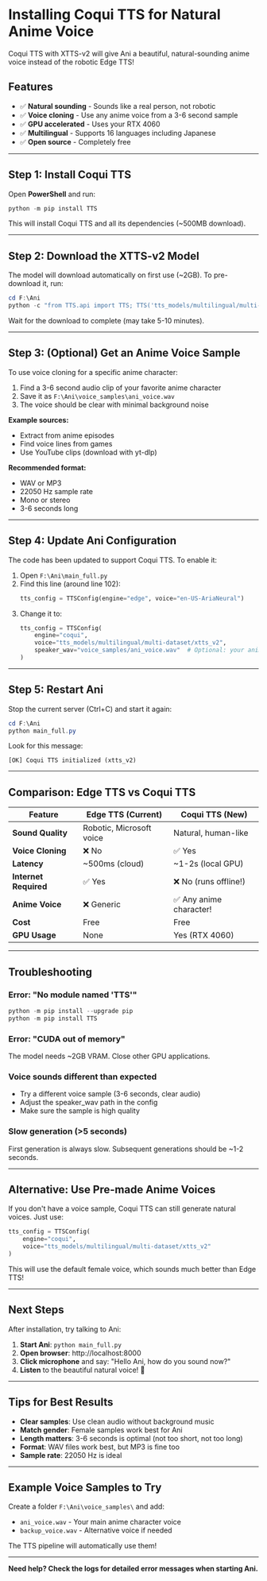 # Installing Coqui TTS for Natural Anime Voice

Coqui TTS with XTTS-v2 will give Ani a beautiful, natural-sounding anime voice instead of the robotic Edge TTS!

## Features
- ✅ **Natural sounding** - Sounds like a real person, not robotic
- ✅ **Voice cloning** - Use any anime voice from a 3-6 second sample
- ✅ **GPU accelerated** - Uses your RTX 4060
- ✅ **Multilingual** - Supports 16 languages including Japanese
- ✅ **Open source** - Completely free

---

## Step 1: Install Coqui TTS

Open **PowerShell** and run:

```powershell
python -m pip install TTS
```

This will install Coqui TTS and all its dependencies (~500MB download).

---

## Step 2: Download the XTTS-v2 Model

The model will download automatically on first use (~2GB). To pre-download it, run:

```powershell
cd F:\Ani
python -c "from TTS.api import TTS; TTS('tts_models/multilingual/multi-dataset/xtts_v2')"
```

Wait for the download to complete (may take 5-10 minutes).

---

## Step 3: (Optional) Get an Anime Voice Sample

To use voice cloning for a specific anime character:

1. Find a 3-6 second audio clip of your favorite anime character
2. Save it as `F:\Ani\voice_samples\ani_voice.wav`
3. The voice should be clear with minimal background noise

**Example sources:**
- Extract from anime episodes
- Find voice lines from games
- Use YouTube clips (download with yt-dlp)

**Recommended format:**
- WAV or MP3
- 22050 Hz sample rate
- Mono or stereo
- 3-6 seconds long

---

## Step 4: Update Ani Configuration

The code has been updated to support Coqui TTS. To enable it:

1. Open `F:\Ani\main_full.py`
2. Find this line (around line 102):
   ```python
   tts_config = TTSConfig(engine="edge", voice="en-US-AriaNeural")
   ```
3. Change it to:
   ```python
   tts_config = TTSConfig(
       engine="coqui",
       voice="tts_models/multilingual/multi-dataset/xtts_v2",
       speaker_wav="voice_samples/ani_voice.wav"  # Optional: your anime voice sample
   )
   ```

---

## Step 5: Restart Ani

Stop the current server (Ctrl+C) and start it again:

```powershell
cd F:\Ani
python main_full.py
```

Look for this message:
```
[OK] Coqui TTS initialized (xtts_v2)
```

---

## Comparison: Edge TTS vs Coqui TTS

| Feature | Edge TTS (Current) | Coqui TTS (New) |
|---------|-------------------|-----------------|
| **Sound Quality** | Robotic, Microsoft voice | Natural, human-like |
| **Voice Cloning** | ❌ No | ✅ Yes |
| **Latency** | ~500ms (cloud) | ~1-2s (local GPU) |
| **Internet Required** | ✅ Yes | ❌ No (runs offline!) |
| **Anime Voice** | ❌ Generic | ✅ Any anime character! |
| **Cost** | Free | Free |
| **GPU Usage** | None | Yes (RTX 4060) |

---

## Troubleshooting

### Error: "No module named 'TTS'"
```powershell
python -m pip install --upgrade pip
python -m pip install TTS
```

### Error: "CUDA out of memory"
The model needs ~2GB VRAM. Close other GPU applications.

### Voice sounds different than expected
- Try a different voice sample (3-6 seconds, clear audio)
- Adjust the speaker_wav path in the config
- Make sure the sample is high quality

### Slow generation (>5 seconds)
First generation is always slow. Subsequent generations should be ~1-2 seconds.

---

## Alternative: Use Pre-made Anime Voices

If you don't have a voice sample, Coqui TTS can still generate natural voices. Just use:

```python
tts_config = TTSConfig(
    engine="coqui",
    voice="tts_models/multilingual/multi-dataset/xtts_v2"
)
```

This will use the default female voice, which sounds much better than Edge TTS!

---

## Next Steps

After installation, try talking to Ani:

1. **Start Ani**: `python main_full.py`
2. **Open browser**: http://localhost:8000
3. **Click microphone** and say: "Hello Ani, how do you sound now?"
4. **Listen** to the beautiful natural voice! 🎉

---

## Tips for Best Results

- **Clear samples**: Use clean audio without background music
- **Match gender**: Female samples work best for Ani
- **Length matters**: 3-6 seconds is optimal (not too short, not too long)
- **Format**: WAV files work best, but MP3 is fine too
- **Sample rate**: 22050 Hz is ideal

---

## Example Voice Samples to Try

Create a folder `F:\Ani\voice_samples\` and add:

- `ani_voice.wav` - Your main anime character voice
- `backup_voice.wav` - Alternative voice if needed

The TTS pipeline will automatically use them!

---

**Need help? Check the logs for detailed error messages when starting Ani.**
